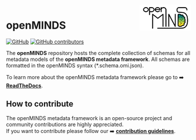 <a href="/img/openMINDS_logo_light.png">
  <picture>
    <source media="(prefers-color-scheme: dark)" srcset="/img/openMINDS_logo_dark.png">
    <source media="(prefers-color-scheme: light)" srcset="/img/openMINDS_logo_light.png">
    <img alt="openMINDS" src="/img/openMINDS_logo_light.png" title="Logo created by Schlegel, Zehl, and Hagen Blixhavn." align="right" height="70">
  </picture>
</a>

# openMINDS

[![GitHub][license-shield]][license-url]
[![GitHub contributors][contributors-shield]][contributors-url]

The **openMINDS** repository hosts the complete collection of schemas for all metadata models of the **openMINDS metadata framework**. All schemas are formatted in the openMINDS syntax (*.schema.omi.json).

To learn more about the openMINDS metadata framework please go to :arrow_right: [**ReadTheDocs**][docu-url].

## How to contribute

The openMINDS metadata framework is an open-source project and community contributions are highly appreciated.  
If you want to contribute please follow our :arrow_right: [**contribution guidelines**][contribution-url].

<!-- MARKDOWN LINKS & IMAGES -->
<!-- https://www.markdownguide.org/basic-syntax/#reference-style-links -->
[contribution-url]: https://openminds-documentation.readthedocs.io/en/latest/shared/contribution_guidelines.html
[contributors-url]: https://github.com/openMetadataInitiative/openMINDS/graphs/contributors
[contributors-shield]: https://img.shields.io/github/contributors/openMetadataInitiative/openMINDS
[docu-url]: https://openminds-documentation.readthedocs.io
[libraries-url]: https://openminds-documentation.readthedocs.io/en/latest/instance_libraries.html
[license-url]: https://raw.githubusercontent.com/openMetadataInitiative/openMINDS/main/LICENSE
[license-shield]: https://img.shields.io/github/license/openMetadataInitiative/openMINDS_documentation
